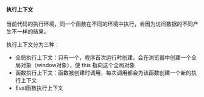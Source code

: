 #### 执行上下文
当前代码的执行环境，同一个函数在不同的环境中执行，会因为访问数据的不同产生不一样的结果。

执行上下文分为三种：
- 全局执行上下文：只有一个，程序首次运行时创建，会在浏览器中创建一个全局对象（window对象），使 this 指向这个全局对象
- 函数执行上下文：函数被创建时调用，每次调用都会为该函数创建一个新的执行上下文
- Eval函数执行上下文
